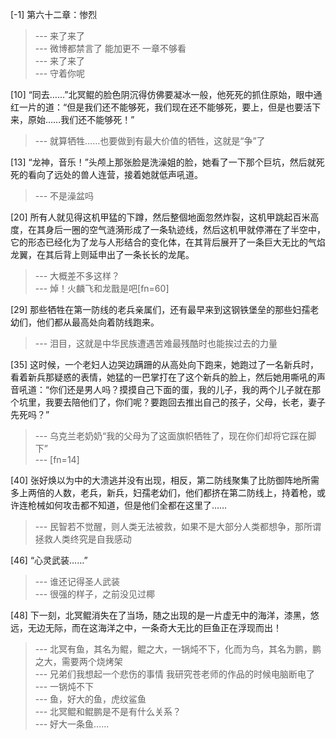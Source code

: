 
[-1] 第六十二章：惨烈
>--- 来了来了<br>
>--- 微博都禁言了  能加更不  一章不够看<br>
>--- 来了来了<br>
>--- 守着你呢<br>

[10] “同去……”北冥鲲的脸色阴沉得仿佛要凝冰一般，他死死的抓住原始，眼中通红一片的道：“但是我们还不能够死，我们现在还不能够死，要上，但是也要活下来，原始……我们还不能够死！”
>--- 就算牺牲……也要做到有最大价值的牺牲，这就是“争”了<br>

[13] “龙神，音乐！”头颅上那张脸是洗澡姐的脸，她看了一下那个巨坑，然后就死死的看向了远处的兽人连营，接着她就低声吼道。
>--- 不是澡盆吗<br>

[20] 所有人就见得这机甲猛的下蹲，然后整個地面忽然炸裂，这机甲跳起百米高度，在其身后一圈的空气涟漪形成了一条轨迹线，然后这机甲就停滞在了半空中，它的形态已经化为了龙与人形结合的变化体，在其背后展开了一条巨大无比的气焰龙翼，在其后背上则延申出了一条长长的龙尾。
>--- 大概差不多这样？<br>
>--- 焯！火麟飞和龙戬是吧[fn=60]<br>

[29] 那些牺牲在第一防线的老兵亲属们，还有最早来到这钢铁堡垒的那些妇孺老幼们，他们都从最高处向着防线跑来。
>--- 泪目，这就是中华民族遭遇苦难最残酷时也能挨过去的力量<br>

[35] 这时候，一个老妇人边哭边蹒跚的从高处向下跑来，她跑过了一名新兵时，看着新兵那疑惑的表情，她猛的一巴掌打在了这个新兵的脸上，然后她用嘶吼的声音吼道：“你们还是男人吗？摸摸自己下面的蛋，我的儿子，我的两个儿子就在那个坑里，我要去陪他们了，你们呢？要跑回去推出自己的孩子，父母，长老，妻子先死吗？”
>--- 乌克兰老奶奶“我的父母为了这面旗帜牺牲了，现在你们却将它踩在脚下”<br>
>--- [fn=14]<br>

[40] 张好焕以为中的大溃逃并没有出现，相反，第二防线聚集了比防御阵地所需多上两倍的人数，老兵，新兵，妇孺老幼们，他们都挤在第二防线上，持着枪，或许连枪械如何攻击都不知道，但是他们全都在这里了……
>--- 民智若不觉醒，则人类无法被救，如果不是大部分人类都想争，那所谓拯救人类终究是自我感动<br>

[46] “心灵武装……”
>--- 谁还记得圣人武装<br>
>--- 很强的样子，之前没见过椰<br>

[48] 下一刻，北冥鲲消失在了当场，随之出现的是一片虚无中的海洋，漆黑，悠远，无边无际，而在这海洋之中，一条奇大无比的巨鱼正在浮现而出！
>--- 北冥有鱼，其名为鲲，鲲之大，一锅炖不下，化而为鸟，其名为鹏，鹏之大，需要两个烧烤架<br>
>--- 兄弟们我想起一个悲伤的事情
我研究苍老师的作品的时候电脑断电了<br>
>--- 一锅炖不下<br>
>--- 鱼，好大的鱼，虎纹鲨鱼<br>
>--- 北冥鲲和鲲鹏是不是有什么关系？<br>
>--- 好大一条鱼……<br>
